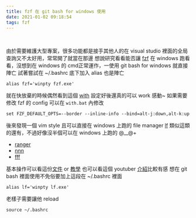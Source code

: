 ```yaml
---
title: fzf 在 git bash for windows 使用
date: 2021-01-02 09:18:54
tags: fzf
---
```

&nbsp;
<!-- more -->

由於需要維護大型專案，很多功能都是接手其他人的在 visual studio 裡面的全局查詢又不太好用，常常開了就當在那邊
想說研究看看能否讓 [fzf](https://github.com/junegunn/fzf#windows) 在 windows 跑看看，沒想到在 windows 的 cmd正常運作，一使用 git bash for windows 就直接陣亡
試著嘗試在 ~/.bashrc 底下加入 alias 也是陣亡
```
alias fzf='winpty fzf.exe'
```
就在快放棄的時候偶然看到這個 [with](https://github.com/jesse23/with) 設定好後還真的可以 work 感動~
如果需要修改 fzf 的 config 可以在 `with.bat` 內修改
```
set FZF_DEFAULT_OPTS=--border --inline-info --bind=alt-j:down,alt-k:up
```

後來發現一個 vim style 且可以直接在 windows 上跑的 file manager [lf](https://github.com/gokcehan/lf) 
類似這類的還有，不過好像沒半個可以在 windows 上跑的 @__@+
* [ranger](https://github.com/ranger/ranger)
* [nnn](https://github.com/jarun/nnn)
* [fff](https://github.com/dylanaraps/fff)

基本操作可以看這份[文件](https://godoc.org/github.com/gokcehan/lf) or [教學](https://github.com/gokcehan/lf/wiki/Tutorial)
也可以看這個 youtuber [介紹](https://www.youtube.com/watch?v=EGBEIb2DgtQ)比較有感
想在 git bash 裡面使用不免俗要加上這段在 ~/.bashrc 裡面
```
alias lf='winpty lf.exe'
```
老樣子需要讓他 reload
```
source ~/.bashrc
```
